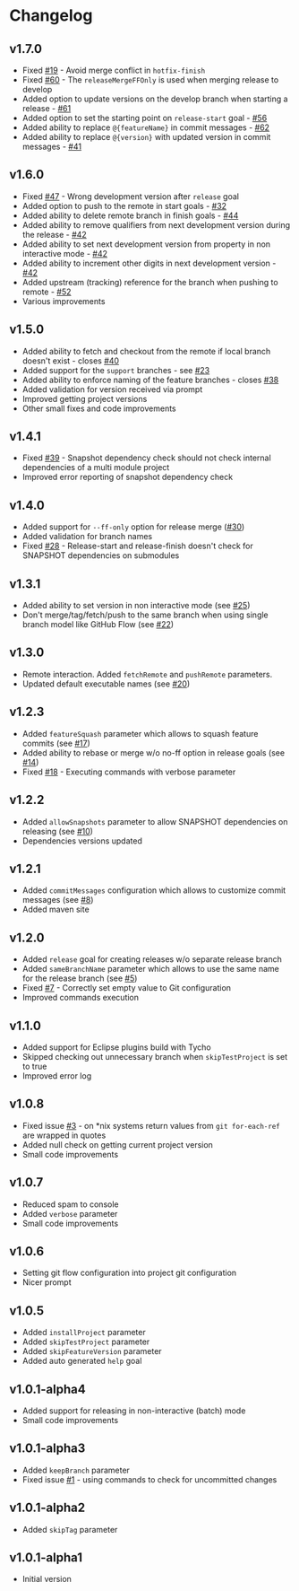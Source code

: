 # Changelog

## v1.7.0

* Fixed [#19](https://github.com/aleksandr-m/gitflow-maven-plugin/issues/19) - Avoid merge conflict in `hotfix-finish`
* Fixed [#60](https://github.com/aleksandr-m/gitflow-maven-plugin/pull/60) - The `releaseMergeFFOnly` is used when merging release to develop
* Added option to update versions on the develop branch when starting a release - [#61](https://github.com/aleksandr-m/gitflow-maven-plugin/issues/61)
* Added option to set the starting point on `release-start` goal - [#56](https://github.com/aleksandr-m/gitflow-maven-plugin/issues/56)
* Added ability to replace `@{featureName}` in commit messages - [#62](https://github.com/aleksandr-m/gitflow-maven-plugin/issues/62)
* Added ability to replace `@{version}` with updated version in commit messages - [#41](https://github.com/aleksandr-m/gitflow-maven-plugin/issues/41)

## v1.6.0

* Fixed [#47](https://github.com/aleksandr-m/gitflow-maven-plugin/issues/47) - Wrong development version after `release` goal
* Added option to push to the remote in start goals - [#32](https://github.com/aleksandr-m/gitflow-maven-plugin/issues/32)
* Added ability to delete remote branch in finish goals - [#44](https://github.com/aleksandr-m/gitflow-maven-plugin/issues/44)
* Added ability to remove qualifiers from next development version during the release - [#42](https://github.com/aleksandr-m/gitflow-maven-plugin/issues/42)
* Added ability to set next development version from property in non interactive mode - [#42](https://github.com/aleksandr-m/gitflow-maven-plugin/issues/42)
* Added ability to increment other digits in next development version - [#42](https://github.com/aleksandr-m/gitflow-maven-plugin/issues/42)
* Added upstream (tracking) reference for the branch when pushing to remote - [#52](https://github.com/aleksandr-m/gitflow-maven-plugin/issues/52)
* Various improvements

## v1.5.0

* Added ability to fetch and checkout from the remote if local branch doesn't exist - closes [#40](https://github.com/aleksandr-m/gitflow-maven-plugin/issues/40)
* Added support for the `support` branches - see [#23](https://github.com/aleksandr-m/gitflow-maven-plugin/issues/23)
* Added ability to enforce naming of the feature branches - closes [#38](https://github.com/aleksandr-m/gitflow-maven-plugin/issues/38)
* Added validation for version received via prompt
* Improved getting project versions
* Other small fixes and code improvements

## v1.4.1

* Fixed [#39](https://github.com/aleksandr-m/gitflow-maven-plugin/issues/39) - Snapshot dependency check should not check internal dependencies of a multi module project
* Improved error reporting of snapshot dependency check

## v1.4.0

* Added support for `--ff-only` option for release merge ([#30](https://github.com/aleksandr-m/gitflow-maven-plugin/issues/30))
* Added validation for branch names
* Fixed [#28](https://github.com/aleksandr-m/gitflow-maven-plugin/issues/28) - Release-start and release-finish doesn't check for SNAPSHOT dependencies on submodules

## v1.3.1

* Added ability to set version in non interactive mode (see [#25](https://github.com/aleksandr-m/gitflow-maven-plugin/pull/25))
* Don't merge/tag/fetch/push to the same branch when using single branch model like GitHub Flow (see [#22](https://github.com/aleksandr-m/gitflow-maven-plugin/issues/22))

## v1.3.0

* Remote interaction. Added `fetchRemote` and `pushRemote` parameters.
* Updated default executable names (see [#20](https://github.com/aleksandr-m/gitflow-maven-plugin/issues/20))

## v1.2.3

* Added `featureSquash` parameter which allows to squash feature commits (see [#17](https://github.com/aleksandr-m/gitflow-maven-plugin/issues/17))
* Added ability to rebase or merge w/o no-ff option in release goals (see [#14](https://github.com/aleksandr-m/gitflow-maven-plugin/issues/14))
* Fixed [#18](https://github.com/aleksandr-m/gitflow-maven-plugin/issues/18) - Executing commands with verbose parameter

## v1.2.2

* Added `allowSnapshots` parameter to allow SNAPSHOT dependencies on releasing (see [#10](https://github.com/aleksandr-m/gitflow-maven-plugin/issues/10))
* Dependencies versions updated

## v1.2.1

* Added `commitMessages` configuration which allows to customize commit messages (see [#8](https://github.com/aleksandr-m/gitflow-maven-plugin/issues/8))
* Added maven site

## v1.2.0

* Added `release` goal for creating releases w/o separate release branch
* Added `sameBranchName` parameter which allows to use the same name for the release branch (see [#5](https://github.com/aleksandr-m/gitflow-maven-plugin/issues/5))
* Fixed [#7](https://github.com/aleksandr-m/gitflow-maven-plugin/issues/7) - Correctly set empty value to Git configuration
* Improved commands execution

## v1.1.0

* Added support for Eclipse plugins build with Tycho
* Skipped checking out unnecessary branch when `skipTestProject` is set to true
* Improved error log

## v1.0.8

* Fixed issue [#3](https://github.com/aleksandr-m/gitflow-maven-plugin/issues/3) - on *nix systems return values from `git for-each-ref` are wrapped in quotes
* Added null check on getting current project version
* Small code improvements

## v1.0.7

* Reduced spam to console
* Added `verbose` parameter
* Small code improvements

## v1.0.6

* Setting git flow configuration into project git configuration
* Nicer prompt

## v1.0.5

* Added `installProject` parameter
* Added `skipTestProject` parameter
* Added `skipFeatureVersion` parameter
* Added auto generated `help` goal

## v1.0.1-alpha4

* Added support for releasing in non-interactive (batch) mode
* Small code improvements

## v1.0.1-alpha3

* Added `keepBranch` parameter
* Fixed issue [#1](https://github.com/aleksandr-m/gitflow-maven-plugin/issues/1) - using commands to check for uncommitted changes

## v1.0.1-alpha2

* Added `skipTag` parameter

## v1.0.1-alpha1

* Initial version
